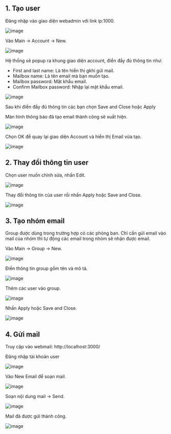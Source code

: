 ## 1. Tạo user

Đăng nhập vào giao diện webadmin với link ip:1000.

![image](https://user-images.githubusercontent.com/111716161/192672644-e7ca4351-b41e-4cab-a64f-61d392066cb7.png)

Vào Main -> Account -> New.

![image](https://user-images.githubusercontent.com/111716161/192674302-82a48ecc-807b-4554-afd9-96af676b7600.png)

Hệ thống sẽ popup ra khung giao diện account, điền đầy đủ thông tin như: 

- First and last name: Là tên hiển thị gkhi gửi mail.
- Mailbox name: Là tên email mà bạn muốn tạo.
- Mailbox password: Mật khẩu email.
- Confirm Mailbox password: Nhập lại mật khẩu email.

![image](https://user-images.githubusercontent.com/111716161/192714721-d00998ec-8537-4ef8-8528-7274c9aa1751.png)

Sau khi điền đầy đủ thông tin các bạn chọn Save and Close hoặc Apply

Màn hình thông báo đã tạo email thành công sẽ xuất hiện.

![image](https://user-images.githubusercontent.com/111716161/192714839-d58bca99-797d-45f0-95b5-21ead013b257.png)

Chọn OK để quay lại giao diện Account và hiển thị Email vừa tạo. 

![image](https://user-images.githubusercontent.com/111716161/192714931-87bd56f0-4157-4afe-ac0e-0a41f6be617c.png)

## 2. Thay đổi thông tin user

Chọn user muốn chỉnh sửa, nhấn Edit.

![image](https://user-images.githubusercontent.com/111716161/192715229-b8e42365-54c4-49c2-bceb-352eb186a492.png)

Thay đổi thông tin của user rồi nhấn Apply hoặc Save and Close.

![image](https://user-images.githubusercontent.com/111716161/192715657-4eb70832-ce78-4e80-bd84-442745efe449.png)

## 3. Tạo nhóm email

Group được dùng trong trường hợp có các phòng ban. Chỉ cần gửi email vào mail của nhóm thì tự động các email trong nhóm sẽ nhận được email.

Vào Main -> Group -> New.

![image](https://user-images.githubusercontent.com/111716161/192717027-8b29e968-c7e8-4629-afff-cf0757fa23d0.png)

Điền thông tin group gồm tên và mô tả.

![image](https://user-images.githubusercontent.com/111716161/192717880-08a8ee0a-4028-4ab3-bee2-4f6744f6da7e.png)

Thêm các user vào group.

![image](https://user-images.githubusercontent.com/111716161/192718178-3fbe5825-b645-4be3-8d7a-d8469d08c6a5.png)

Nhấn Apply hoặc Save and Close.

![image](https://user-images.githubusercontent.com/111716161/192717555-5edbfc37-6061-4cc6-9305-3c52d216e435.png)

## 4. Gửi mail

Truy cập vào webmail: http://localhost:3000/

Đăng nhập tài khoản user

![image](https://user-images.githubusercontent.com/111716161/192718751-01c10863-931d-4a1b-b745-f989c56e0b35.png)

Vào New Email để soạn mail.

![image](https://user-images.githubusercontent.com/111716161/192718976-62529681-aecf-415f-807f-c73aae642b44.png)

Soạn nội dung mail -> Send.

![image](https://user-images.githubusercontent.com/111716161/192719349-d8835b29-7ca7-4831-b20f-26f7fd285cf5.png)

Mail đã được gửi thành công. 

![image](https://user-images.githubusercontent.com/111716161/192719642-0cd568a9-f6ee-40bd-8958-89fcef32d22d.png)

